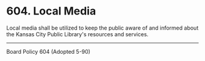 # 604. Local Media

Local media shall be utilized to keep the public aware of and informed about the Kansas City Public Library's resources and services.

---

Board Policy 604 (Adopted 5-90)

